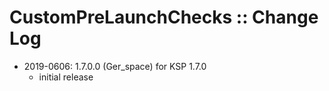 # CustomPreLaunchChecks :: Change Log

* 2019-0606: 1.7.0.0 (Ger_space) for KSP 1.7.0
	+ initial release
